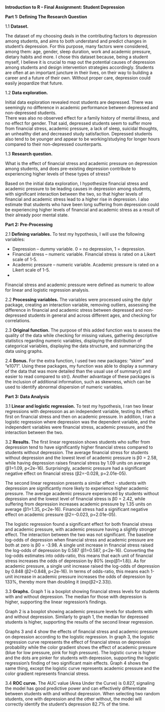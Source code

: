 **Introduction to R – Final Assignment: Student Depression**


**Part 1: Defining The Research Question**

1.1 **Dataset.** 

The dataset of my choosing deals in the contributing factors to depression among students, and aims to both understand and predict changes in student’s depression. 
For this purpose, many factors were considered, among them: age, gender, sleep duration, work and academic pressure, dietary habits and more. 
I chose this dataset because, being a student myself, I believe it is crucial to map out the potential causes of depression among students and design intervention strategies accordingly. 
Students are often at an important juncture in their lives, on their way to building a career and a future of their own. Without proper care, depression could easily jeopardize that future. 

1.2 **Data exploration.**

Initial data exploration revealed most students are depressed. 
There was seemingly no difference in academic performance between depressed and non-depressed students.  
There was also no observed effect for a family history of mental illness, and no effect for gender. 
That said, depressed students seem to suffer more from financial stress, academic pressure, a lack of sleep, suicidal thoughts, an unhealthy diet and decreased study satisfaction. 
Depressed students also tend to be younger and appear to be working/studying for longer hours compared to their non-depressed counterparts.  

1.3 **Research question.**

What is the effect of financial stress and academic pressure on depression among students, and does pre-existing depression contribute to experiencing higher levels of these types of stress?

Based on the initial data exploration, I hypothesize financial stress and academic pressure to be leading causes in depression among students, with significant interaction between the two, 
so that higher levels of financial and academic stress lead to a higher rise in depression. 
I also estimate that students who have been long suffering from depression could be experiencing higher levels of financial and academic stress as a result of their already poor mental state. 


**Part 2: Pre-Processing**

2.1 **Defining variables.**
To test my hypothesis, I will use the following variables:

- Depression – dummy variable. 0 = no depression, 1 = depression.
- Financial stress – numeric variable. Financial stress is rated on a Likert scale of 1-5.
- Academic pressure – numeric variable. Academic pressure is rated on a Likert scale of 1-5.
- 
Financial stress and academic pressure were defined as numeric to allow for linear and logistic regression analysis. 

2.2 **Processing variables.**
The variables were processed using the dplyr package, creating an interaction variable, removing outliers, assessing the difference in financial and academic stress between depressed and 
non-depressed students in general and across different ages, and checking for correlations. 

2.3 **Original function.**
The purpose of this added function was to assess the quality of the data while checking for missing values, gathering descriptive statistics regarding numeric variables, 
displaying the distribution of categorical variables, displaying the data structure, and summarizing the data using graphs.  

2.4 **Bonus.** 
For the extra function, I used two new packages: “skimr” and “e1071”. Using these packages, my function was able to display a summary of the data that was more detailed than the usual 
use of summary() and easier to read compared to str(). Another advantage of these packages is the inclusion of additional information, such as skewness, 
which can be used to identify abnormal dispersion of numeric variables. 

**Part 3: Data Analysis**

3.1 **Linear and logistic regression.**
To test my hypothesis, I ran two linear regressions with depression as an independent variable, testing its effect first on financial stress and then on academic pressure. 
In addition, I ran a logistic regression where depression was the dependent variable, and the independent variables were financial stress, academic pressure, and the interaction between the two. 

3.2 **Results.**
The first linear regression shows students who suffer from depression tend to have significantly higher financial stress compared to students without depression. 
The average financial stress for students without depression and the lowest level of academic pressure is β0 = 2.58, while having depression raises financial stress by 1.09 units on average (β1=1.09, p<2e-16). 
Surprisingly, academic pressure had a significant negative effect on financial stress (β2=-0.028, p=2.01e-05).

The second linear regression presents a similar effect - students with depression are significantly more likely to experience higher academic pressure. 
The average academic pressure experienced by students without depression and the lowest level of financial stress is β0 = 2.42, while suffering from depression increases academic pressure by 1.35 units on average (β1=1.35, p<2e-16). 
Financial stress had a significant negative effect on academic pressure (β2=-0.023, p=2.01e-05).

The logistic regression found a significant effect for both financial stress and academic pressure, with academic pressure having a slightly stronger effect. 
The interaction between the two was not significant. 
The baseline log-odds of depression when financial stress and academic pressure are both at zero is β0 = -3.98. 
A single unit increase in financial stress raised the log-odds of depression by 0.587 (β1=0.587, p<2e-16). Converting the log-odds estimates into odds-ratio, this means that each unit of financial stress increases the odds of depression by 80% (exp(β1=1.8)). 
As for academic pressure, a single unit increase raised the log-odds of depression by 0.848 (β2=0.848, p<2e-16). In terms of odds-ratio, this means each 1-unit increase in academic pressure increases the odds of depression by 133%, thereby more than doubling it (exp(β2=2.33)). 

3.3 **Graphs.**
Graph 1 is a boxplot showing financial stress levels for students with and without depression. 
The median for those with depression is higher, supporting the linear regression’s findings.

Graph 2 is a boxplot showing academic pressure levels for students with and without depression. 
Similarly to graph 1, the median for depressed students is higher, supporting the results of the second linear regression.

Graphs 3 and 4 show the effects of financial stress and academic pressure on depression according to the logistic regression. 
In graph 3, the logistic regression curve represents the effect of financial stress on depression probability while the color gradient shows the effect of academic pressure (blue for low pressure, pink for high pressure). The logistic curve is higher and the dots are pinker for students with depression, supporting the logistic regression’s finding of two significant main effects. 
Graph 4 shows the same thing, except the logistic curve represents academic pressure and the color gradient represents financial stress. 

3.4 **ROC curve.**
The AUC value (Area Under the Curve) is 0.827, signaling the model has good predictive power and can effectively differentiate between students with and without depression. 
When selecting two random students, one with depression and the other without, the model will correctly identify the student’s depression 82.7% of the time. 


